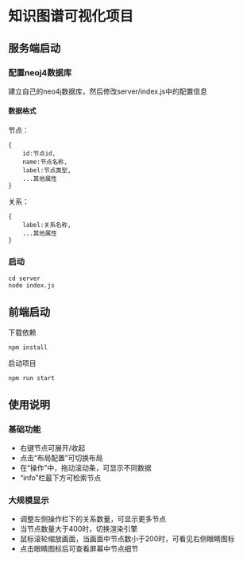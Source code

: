# 知识图谱可视化项目
## 服务端启动
### 配置neoj4数据库
建立自己的neo4j数据库，然后修改server/index.js中的配置信息 
#### 数据格式
节点：
```
{
    id:节点id,
    name:节点名称,
    label:节点类型,
    ...其他属性
}
```
关系：
```
{
    label:关系名称,
    ...其他属性
}
```
### 启动
```
cd server
node index.js
```
## 前端启动
下载依赖
```
npm install 
```
启动项目
```
npm run start
```
## 使用说明
### 基础功能
- 右键节点可展开/收起
- 点击“布局配置”可切换布局
- 在“操作”中，拖动滚动条，可显示不同数据
- “info”栏最下方可检索节点
### 大规模显示
- 调整左侧操作栏下的关系数量，可显示更多节点
- 当节点数量大于400时，切换渲染引擎
- 鼠标滚轮缩放画面，当画面中节点数小于200时，可看见右侧眼睛图标
- 点击眼睛图标后可查看屏幕中节点细节
 



